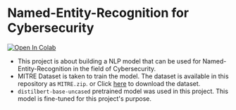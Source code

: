 # Named-Entity-Recognition for Cybersecurity

<a href="https://colab.research.google.com/github/balnarendrasapa/cybersecurity-ner/blob/master/Fine_tune_for_Cybersecurity_NER.ipynb" target="_parent"><img src="https://colab.research.google.com/assets/colab-badge.svg" alt="Open In Colab"/></a>

- This project is about building a NLP model that can be used for Named-Entity-Recognition in the field of Cybersecurity.
- MITRE Dataset is taken to train the model. The dataset is available in this repository as `MITRE.zip`. or Click [here](https://github.com/balnarendrasapa/cybersecurity-ner/raw/readme/MITRE.zip) to download the dataset.
- `distilbert-base-uncased` pretrained model was used in this project. This model is fine-tuned for this project's purpose.
